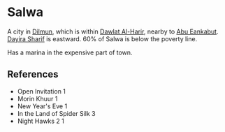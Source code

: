 # Salwa
A city in [Dilmun](Location/Region/Dilmun.md), which is within [Dawlat Al-Harir](Location/Dawlat%20Al-Harir.md), nearby to [Abu Eankabut](Location/Region/Abu%20Eankabut.md). [Dayira Sharif](Dayira%20Sharif) is eastward. 60% of Salwa is below the poverty line.

Has a marina in the expensive part of town.

## References
- Open Invitation 1
- Morin Khuur 1
- New Year's Eve 1
- In the Land of Spider Silk 3
- Night Hawks 2 1
